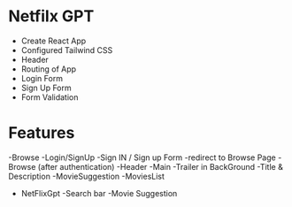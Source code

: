 # Netfilx GPT

- Create React App
- Configured Tailwind CSS
- Header
- Routing of App
- Login Form
- Sign Up Form
- Form Validation

# Features

-Browse
-Login/SignUp
    -Sign IN / Sign up Form
    -redirect to Browse Page
    -Browse (after authentication)
    -Header
    -Main
        -Trailer in BackGround
        -Title & Description
        -MovieSuggestion
        -MoviesList
        
- NetFlixGpt
    -Search bar
    -Movie Suggestion